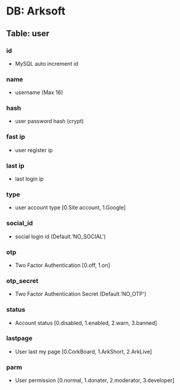 # DB: Arksoft
## Table: user

### id
* MySQL auto increment id

### name
* username (Max 16)

### hash
* user password hash (crypt)

### fast ip
* user register ip

### last ip
* last login ip

### type
* user account type [0.Site account, 1.Google]
 
### social_id
* social login id (Default.'NO_SOCIAL')

### otp
* Two Factor Authentication [0.off, 1.on]

### otp_secret
* Two Factor Authentication Secret (Default.'NO_OTP')

### status
* Account status [0.disabled, 1.enabled, 2.warn, 3.banned]

### lastpage
* User last my page [0.CorkBoard, 1.ArkShort, 2.ArkLive]

### parm
* User permission [0.normal, 1.donater, 2.moderator, 3.developer]

